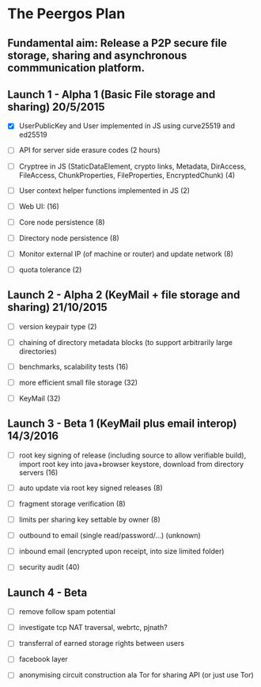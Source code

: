 The Peergos Plan
================
Fundamental aim: Release a P2P secure file storage, sharing and asynchronous commmunication platform.
---------------------

Launch 1 - Alpha 1 (Basic File storage and sharing) 20/5/2015
-------------------------------------------------------------
- [X] UserPublicKey and User implemented in JS using curve25519 and ed25519
- [ ] API for server side erasure codes (2 hours)
- [ ] Cryptree in JS (StaticDataElement, crypto links, Metadata, DirAccess, FileAccess, ChunkProperties, FileProperties, EncryptedChunk) (4)
- [ ] User context helper functions implemented in JS (2)
- [ ] Web UI: (16)
- [ ] Core node persistence (8)
- [ ] Directory node persistence (8)
- [ ] Monitor external IP (of machine or router) and update network (8)
- [ ] quota tolerance (2)


Launch 2 - Alpha 2 (KeyMail + file storage and sharing) 21/10/2015
------------------------------------------------------------------
- [ ] version keypair type (2)
- [ ] chaining of directory metadata blocks (to support arbitrarily large directories)
- [ ] benchmarks, scalability tests (16)
- [ ] more efficient small file storage (32)
- [ ] KeyMail (32)


Launch 3 - Beta 1 (KeyMail plus email interop) 14/3/2016
--------------------------------------------------------
- [ ] root key signing of release (including source to allow verifiable build), import root key into java+browser keystore, download from directory servers (16)
- [ ] auto update via root key signed releases (8)
- [ ] fragment storage verification (8)
- [ ] limits per sharing key settable by owner (8)
- [ ] outbound to email (single read/password/...) (unknown)
- [ ] inbound email (encrypted upon receipt, into size limited folder)
- [ ] security audit (40)


Launch 4 - Beta
---------------
- [ ] remove follow spam potential
- [ ] investigate tcp NAT traversal, webrtc, pjnath?
- [ ] transferral of earned storage rights between users
- [ ] facebook layer


- [ ] anonymising circuit construction ala Tor for sharing API (or just use Tor)

